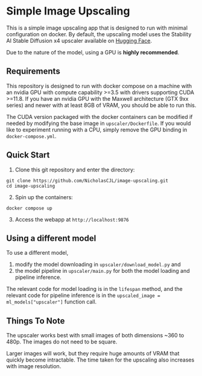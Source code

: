 # Simple Image Upscaling

This is a simple image upscaling app that is designed to run with minimal configuration on docker. By default, the upscaling model uses the Stability AI Stable Diffusion x4 upscaler available on [Hugging Face](https://huggingface.co/stabilityai/stable-diffusion-x4-upscaler).

Due to the nature of the model, using a GPU is **highly recommended**.

## Requirements
This repository is designed to run with docker compose on a machine with an nvidia GPU with compute capability >=3.5 with drivers supporting CUDA >=11.8. If you have an nvidia GPU with the Maxwell architecture (GTX 9xx series) and newer with at least 8GB of VRAM, you should be able to run this.

The CUDA version packaged with the docker containers can be modified if needed by modifying the base image in `upscaler/Dockerfile`. If you would like to experiment running with a CPU, simply remove the GPU binding in `docker-compose.yml`.

## Quick Start

1. Clone this git repository and enter the directory:

```
git clone https://github.com/NicholasCJL/image-upscaling.git
cd image-upscaling
```

2. Spin up the containers:

```
docker compose up
```

3. Access the webapp at `http://localhost:9876`

## Using a different model
To use a different model,

1. modify the model downloading in `upscaler/download_model.py` and
2. the model pipeline in `upscaler/main.py` for both the model loading and pipeline inference.

The relevant code for model loading is in the `lifespan` method, and the relevant code for pipeline inference is in the `upscaled_image = ml_models["upscaler"]` function call.

## Things To Note
The upscaler works best with small images of both dimensions ~360 to 480p. The images do not need to be square.

Larger images will work, but they require huge amounts of VRAM that quickly become intractable. The time taken for the upscaling also increases with image resolution.